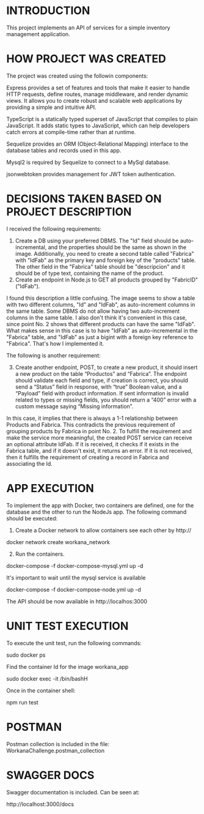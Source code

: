 # INTRODUCTION

This project implements an API of services for a simple inventory management application.

# HOW PROJECT WAS CREATED

The project was created using the followin components:

Express provides a set of features and tools that make it easier to handle HTTP requests, define routes, manage middleware, and render dynamic views. It allows you to create robust and scalable web applications by providing a simple and intuitive API.

TypeScript is a statically typed superset of JavaScript that compiles to plain JavaScript. It adds static types to JavaScript, which can help developers catch errors at compile-time rather than at runtime.

Sequelize provides an ORM (Object-Relational Mapping) interface to the database tables and records used in this app.

Mysql2 is required by Sequelize to connect to a MySql database.

jsonwebtoken provides management for JWT token authentication.
 
# DECISIONS TAKEN BASED ON PROJECT DESCRIPTION

I received the following requirements:

1. Create a DB using your preferred DBMS. The "Id" field should be auto-incremental, and the properties should be the same as shown in the image. Additionally, you need to create a second table called "Fabrica" with "IdFab" as the primary key and foreign key of the "products" table. The other field in the "Fabrica" table should be "descripcion" and it should be of type text, containing the name of the product.
2. Create an endpoint in Node.js to GET all products grouped by "FabricID" ("IdFab").

I found this description a little confusing. The image seems to show a table with two different columns, "Id" and "IdFab", as auto-increment columns in the same table. Some DBMS do not allow having two auto-increment columns in the same table. I also don't think it's convenient in this case, since point No. 2 shows that different products can have the same "IdFab". What makes sense in this case is to have "IdFab" as auto-incremental in the "Fabrica" table, and "IdFab" as just a bigint with a foreign key reference to "Fabrica". That's how I implemented it.

The following is another requirement:

3. Create another endpoint, POST, to create a new product, it should insert a new
 product on the table “Productos” and “Fabrica”. The endpoint should validate each
 field and type, if creation is correct, you should send a “Status” field in response, with
 “true” Boolean value, and a “Payload” field with product information. If sent
 information is invalid related to types or missing fields, you should return a “400” error
 with a custom message saying “Missing information”.

In this case, it implies that there is always a 1-1 relationship between Products and Fabrica. This contradicts the previous requirement of grouping products by Fabrica in point No. 2. To fulfill the requirement and make the service more meaningful, the created POST service can receive an optional attribute IdFab. If it is received, it checks if it exists in the Fabrica table, and if it doesn't exist, it returns an error. If it is not received, then it fulfills the requirement of creating a record in Fabrica and associating the Id.

# APP EXECUTION

To implement the app with Docker, two containers are defined, one for the database and the other to run the NodeJs app. The following command should be executed:

1. Create a Docker network to allow containers see each other by http://<container name>

docker network create workana_network

2. Run the containers.

docker-compose -f docker-compose-mysql.yml up -d

It's important to wait until the mysql service is available

docker-compose -f docker-compose-node.yml up -d

The API should be now available in http://localhos:3000

# UNIT TEST EXECUTION

To execute the unit test, run the following commands:

sudo docker ps

Find the container Id for the image workana_app

sudo docker exec -it <container id> /bin/bashH

Once in the container shell:

npm run test

# POSTMAN

Postman collection is included in the file: WorkanaChallenge.postman_collection

# SWAGGER DOCS

Swagger documentation is included. Can be seen at:

http://localhost:3000/docs


